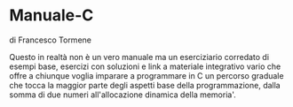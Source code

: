 # Manuale-C
di Francesco Tormene

Questo in realtà non è un vero manuale ma un eserciziario corredato di esempi base, esercizi con soluzioni e link a materiale integrativo vario che offre a chiunque voglia imparare a programmare in C un percorso graduale che tocca la maggior parte degli aspetti base della programmazione, dalla somma di due numeri all'allocazione dinamica della memoria'.